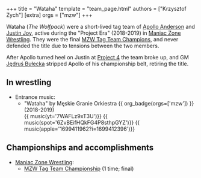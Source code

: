 +++
title = "Wataha"
template = "team_page.html"
authors = ["Krzysztof Zych"]
[extra]
orgs = ["mzw"]
+++

Wataha (_The Wolfpack_) were a short-lived tag team of [Apollo Anderson](@/w/apollo-anderson.md) and [Justin Joy](@/w/justin-joy.md), active during the "Project Era" (2018-2019) in [Maniac Zone Wrestling](@/o/mzw.md). They were the final [MZW Tag Team Champions](@/c/mzw-tag-team-championship.md), and never defended the title due to tensions between the two members.

After Apollo turned heel on Justin at [Project 4](@/e/mzw/2019-03-23-mzw-project-4-open-your-eyes.md) the team broke up, and GM [Jędruś Bułecka](@/w/jedrus-bulecka.md) stripped Apollo of his championship belt, retiring the title.

## In wrestling

* Entrance music:
  - "Wataha" by Męskie Granie Orkiestra
    {{ org_badge(orgs=['mzw']) }} (2018-2019) <br>
    {{ music(yt='7WAFLz9xT3U')}}
    {{ music(spot='6ZvBEifHQkFG4P8sthpGYZ')}}
    {{ music(apple='1699411962?i=1699412396')}}

## Championships and accomplishments

* [Maniac Zone Wrestling](@/o/mzw.md):
  - [MZW Tag Team Championship](@/c/mzw-tag-team-championship.md) (1 time; final)
